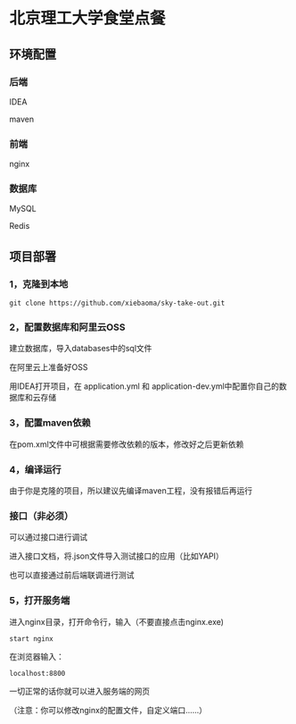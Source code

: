 # 北京理工大学食堂点餐

## 环境配置

### 后端

IDEA

maven

### 前端

nginx

### 数据库

MySQL

Redis

## 项目部署

### 1，克隆到本地

```
git clone https://github.com/xiebaoma/sky-take-out.git
```

### 2，配置数据库和阿里云OSS

建立数据库，导入databases中的sql文件

在阿里云上准备好OSS

用IDEA打开项目，在 application.yml 和 application-dev.yml中配置你自己的数据库和云存储

### 3，配置maven依赖

在pom.xml文件中可根据需要修改依赖的版本，修改好之后更新依赖

### 4，编译运行

由于你是克隆的项目，所以建议先编译maven工程，没有报错后再运行

### 接口（非必须）

可以通过接口进行调试

进入接口文档，将.json文件导入测试接口的应用（比如YAPI）

也可以直接通过前后端联调进行测试

### 5，打开服务端

进入nginx目录，打开命令行，输入（不要直接点击nginx.exe)

```
start nginx
```

在浏览器输入：

```
localhost:8800
```

一切正常的话你就可以进入服务端的网页

（注意：你可以修改nginx的配置文件，自定义端口......）
